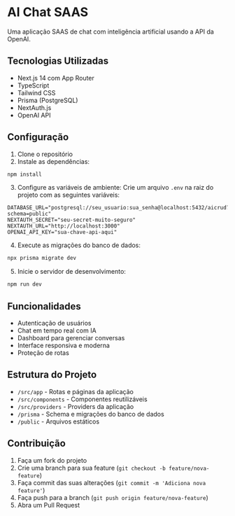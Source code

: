 # AI Chat SAAS

Uma aplicação SAAS de chat com inteligência artificial usando a API da OpenAI.

## Tecnologias Utilizadas

- Next.js 14 com App Router
- TypeScript
- Tailwind CSS
- Prisma (PostgreSQL)
- NextAuth.js
- OpenAI API

## Configuração

1. Clone o repositório
2. Instale as dependências:
```bash
npm install
```

3. Configure as variáveis de ambiente:
Crie um arquivo `.env` na raiz do projeto com as seguintes variáveis:

```env
DATABASE_URL="postgresql://seu_usuario:sua_senha@localhost:5432/aicrud?schema=public"
NEXTAUTH_SECRET="seu-secret-muito-seguro"
NEXTAUTH_URL="http://localhost:3000"
OPENAI_API_KEY="sua-chave-api-aqui"
```

4. Execute as migrações do banco de dados:
```bash
npx prisma migrate dev
```

5. Inicie o servidor de desenvolvimento:
```bash
npm run dev
```

## Funcionalidades

- Autenticação de usuários
- Chat em tempo real com IA
- Dashboard para gerenciar conversas
- Interface responsiva e moderna
- Proteção de rotas

## Estrutura do Projeto

- `/src/app` - Rotas e páginas da aplicação
- `/src/components` - Componentes reutilizáveis
- `/src/providers` - Providers da aplicação
- `/prisma` - Schema e migrações do banco de dados
- `/public` - Arquivos estáticos

## Contribuição

1. Faça um fork do projeto
2. Crie uma branch para sua feature (`git checkout -b feature/nova-feature`)
3. Faça commit das suas alterações (`git commit -m 'Adiciona nova feature'`)
4. Faça push para a branch (`git push origin feature/nova-feature`)
5. Abra um Pull Request
